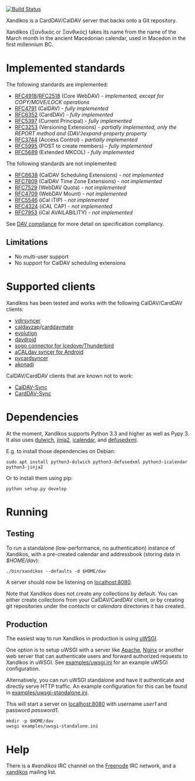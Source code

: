 [![Build Status](https://travis-ci.org/jelmer/xandikos.png?branch=master)](https://travis-ci.org/jelmer/xandikos)

Xandikos is a CardDAV/CalDAV server that backs onto a Git repository.

Xandikos (Ξανδικός or Ξανθικός) takes its name from the name of the March month
in the ancient Macedonian calendar, used in Macedon in the first millennium BC.

Implemented standards
=====================

The following standards are implemented:

 - [RFC4918](http://www.rfc-base.org/rfc-4918.html)/[RFC2518](http://www.rfc-base.org/rfc-2518.html) (Core WebDAV) - *implemented, except for COPY/MOVE/LOCK operations*
 - [RFC4791](http://www.rfc-base.org/rfc-4791.html) (CalDAV) - *fully implemented*
 - [RFC6352](http://www.rfc-base.org/rfc-6352.html) (CardDAV) - *fully implemented*
 - [RFC5397](http://www.rfc-base.org/rfc-5397.html) (Current Principal) - *fully implemented*
 - [RFC3253](http://www.rfc-base.org/rfc-3253.html) (Versioning Extensions) - *partially implemented, only the REPORT method and {DAV:}expand-property property*
 - [RFC3744](http://www.rfc-base.org/rfc-3744.html) (Access Control) - *partially implemented*
 - [RFC5995](http://www.rfc-base.org/rfc-5995.html) (POST to create members) - *fully implemented*
 - [RFC5689](http://www.rfc-base.org/rfc-5689.html) (Extended MKCOL) - *fully implemented*

The following standards are not implemented:

 - [RFC6638](http://www.rfc-base.org/rfc-6638.html) (CalDAV Scheduling Extensions) - *not implemented*
 - [RFC7809](http://www.rfc-base.org/rfc-7809.html) (CalDAV Time Zone Extensions) - *not implemented*
 - [RFC7529](http://www.rfc-base.org/rfc-7529.html) (WebDAV Quota) - *not implemented*
 - [RFC4709](http://www.rfc-base.org/rfc-4709.html) (WebDAV Mount) - *not implemented*
 - [RFC5546](http://www.rfc-base.org/rfc-5546.html) (iCal iTIP) - *not implemented*
 - [RFC4324](http://www.rfc-base.org/rfc-4324.html) (iCAL CAP) - *not implemented*
 - [RFC7953](http://www.rfc-base.org/rfc-7953.html) (iCal AVAILABILITY) - *not implemented*

See [DAV compliance](notes/dav-compliance.md) for more detail on specification compliancy.

Limitations
-----------

 - No multi-user support
 - No support for CalDAV scheduling extensions

Supported clients
=================

Xandikos has been tested and works with the following CalDAV/CardDAV clients:

 - [vdirsyncer](https://github.com/pimutils/vdirsyncer)
 - [caldavzap](https://www.inf-it.com/open-source/clients/caldavzap/)/[carddavmate](https://www.inf-it.com/open-source/clients/carddavmate/)
 - [evolution](https://wiki.gnome.org/Apps/Evolution)
 - [davdroid](https://davdroid.bitfire.at/)
 - [sogo connector for Icedove/Thunderbird](http://v2.sogo.nu/english/downloads/frontends.html)
 - [aCALdav syncer for Android](https://play.google.com/store/apps/details?id=de.we.acaldav&hl=en)
 - [pycardsyncer](https://github.com/geier/pycarddav)
 - [akonadi](https://community.kde.org/KDE_PIM/Akonadi)

CalDAV/CardDAV clients that are known not to work:

 - [CalDAV-Sync](https://dmfs.org/caldav/)
 - [CardDAV-Sync](https://dmfs.org/carddav/)

Dependencies
============

At the moment, Xandikos supports Python 3.3 and higher as well as Pypy 3. It
also uses [dulwich](https://github.com/jelmer/dulwich),
[jinja2](http://jinja.pocoo.org/),
[icalendar](https://github.com/collective/icalendar), and
[defusedxml](https://github.com/tiran/defusedxml).

E.g. to install those dependencies on Debian:

```shell
sudo apt install python3-dulwich python3-defusedxml python3-icalendar python3-jinja2
```

Or to install them using pip:

```shell
python setup.py develop
```

Running
=======

Testing
-------

To run a standalone (low-performance, no authentication) instance of Xandikos,
with a pre-created calendar and addressbook (storing data in *$HOME/dav*):

```shell
./bin/xandikos --defaults -d $HOME/dav
```

A server should now be listening on [localhost:8080](http://localhost:8080/).

Note that Xandikos does not create any collections by default. You can either
create collections from your CalDAV/CardDAV client, or by creating git
repositories under the *contacts* or *calendars* directories it has created.

Production
----------

The easiest way to run Xandikos in production is using
[uWSGI](https://uwsgi-docs.readthedocs.io/en/latest/).

One option is to setup uWSGI with a server like
[Apache](http://uwsgi-docs.readthedocs.io/en/latest/Apache.html),
[Nginx](http://uwsgi-docs.readthedocs.io/en/latest/Nginx.html) or another web
server that can authenticate users and forward authorized requests to
Xandikos in uWSGI. See [examples/uwsgi.ini](examples/uwsgi.ini) for an
example uWSGI configuration.

Alternatively, you can run uWSGI standalone and have it authenticate and
directly serve HTTP traffic. An example configuration for this can be found in
[examples/uwsgi-standalone.ini](examples/uwsgi-standalone.ini).

This will start a server on [localhost:8080](http://localhost:8080/) with username *user1* and password
*password1*.

```shell
mkdir -p $HOME/dav
uwsgi examples/uwsgi-standalone.ini
```

Help
====

There is a *#xandikos* IRC channel on the [Freenode](https://www.freenode.net/)
IRC network, and a [xandikos](https://groups.google.com/forum/#!forum/xandikos)
mailing list.
